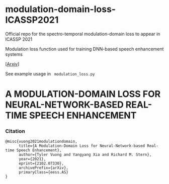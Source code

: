 # modulation-domain-loss-ICASSP2021

Official repo for the spectro-temporal modulation-domain loss to appear in ICASSP 2021

Modulation loss function used for training DNN-based speech enhancement systems

[[Arxiv](https://arxiv.org/pdf/2102.07330.pdf)]

See example usage in <code> modulation_loss.py </code>


# A MODULATION-DOMAIN LOSS FOR NEURAL-NETWORK-BASED REAL-TIME SPEECH ENHANCEMENT
### Citation

```
@misc{vuong2021modulationdomain,
      title={A Modulation-Domain Loss for Neural-Network-based Real-time Speech Enhancement}, 
      author={Tyler Vuong and Yangyang Xia and Richard M. Stern},
      year={2021},
      eprint={2102.07330},
      archivePrefix={arXiv},
      primaryClass={eess.AS}
}

```
